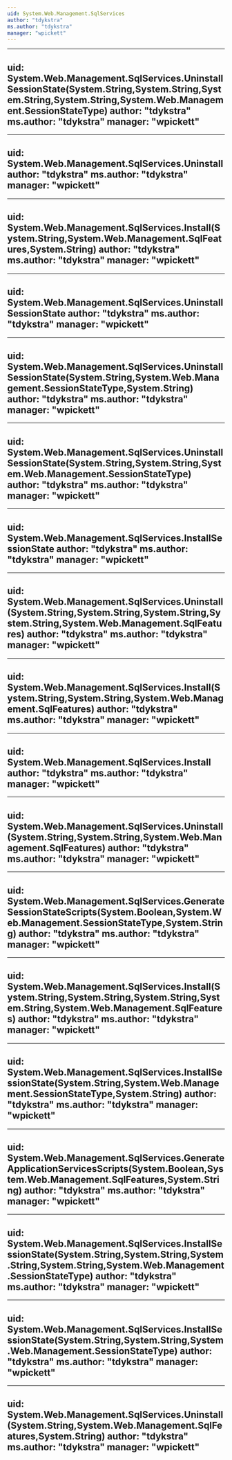 ```yaml
---
uid: System.Web.Management.SqlServices
author: "tdykstra"
ms.author: "tdykstra"
manager: "wpickett"
---
```


---
uid: System.Web.Management.SqlServices.UninstallSessionState(System.String,System.String,System.String,System.String,System.Web.Management.SessionStateType)
author: "tdykstra"
ms.author: "tdykstra"
manager: "wpickett"
---

---
uid: System.Web.Management.SqlServices.Uninstall
author: "tdykstra"
ms.author: "tdykstra"
manager: "wpickett"
---

---
uid: System.Web.Management.SqlServices.Install(System.String,System.Web.Management.SqlFeatures,System.String)
author: "tdykstra"
ms.author: "tdykstra"
manager: "wpickett"
---

---
uid: System.Web.Management.SqlServices.UninstallSessionState
author: "tdykstra"
ms.author: "tdykstra"
manager: "wpickett"
---

---
uid: System.Web.Management.SqlServices.UninstallSessionState(System.String,System.Web.Management.SessionStateType,System.String)
author: "tdykstra"
ms.author: "tdykstra"
manager: "wpickett"
---

---
uid: System.Web.Management.SqlServices.UninstallSessionState(System.String,System.String,System.Web.Management.SessionStateType)
author: "tdykstra"
ms.author: "tdykstra"
manager: "wpickett"
---

---
uid: System.Web.Management.SqlServices.InstallSessionState
author: "tdykstra"
ms.author: "tdykstra"
manager: "wpickett"
---

---
uid: System.Web.Management.SqlServices.Uninstall(System.String,System.String,System.String,System.String,System.Web.Management.SqlFeatures)
author: "tdykstra"
ms.author: "tdykstra"
manager: "wpickett"
---

---
uid: System.Web.Management.SqlServices.Install(System.String,System.String,System.Web.Management.SqlFeatures)
author: "tdykstra"
ms.author: "tdykstra"
manager: "wpickett"
---

---
uid: System.Web.Management.SqlServices.Install
author: "tdykstra"
ms.author: "tdykstra"
manager: "wpickett"
---

---
uid: System.Web.Management.SqlServices.Uninstall(System.String,System.String,System.Web.Management.SqlFeatures)
author: "tdykstra"
ms.author: "tdykstra"
manager: "wpickett"
---

---
uid: System.Web.Management.SqlServices.GenerateSessionStateScripts(System.Boolean,System.Web.Management.SessionStateType,System.String)
author: "tdykstra"
ms.author: "tdykstra"
manager: "wpickett"
---

---
uid: System.Web.Management.SqlServices.Install(System.String,System.String,System.String,System.String,System.Web.Management.SqlFeatures)
author: "tdykstra"
ms.author: "tdykstra"
manager: "wpickett"
---

---
uid: System.Web.Management.SqlServices.InstallSessionState(System.String,System.Web.Management.SessionStateType,System.String)
author: "tdykstra"
ms.author: "tdykstra"
manager: "wpickett"
---

---
uid: System.Web.Management.SqlServices.GenerateApplicationServicesScripts(System.Boolean,System.Web.Management.SqlFeatures,System.String)
author: "tdykstra"
ms.author: "tdykstra"
manager: "wpickett"
---

---
uid: System.Web.Management.SqlServices.InstallSessionState(System.String,System.String,System.String,System.String,System.Web.Management.SessionStateType)
author: "tdykstra"
ms.author: "tdykstra"
manager: "wpickett"
---

---
uid: System.Web.Management.SqlServices.InstallSessionState(System.String,System.String,System.Web.Management.SessionStateType)
author: "tdykstra"
ms.author: "tdykstra"
manager: "wpickett"
---

---
uid: System.Web.Management.SqlServices.Uninstall(System.String,System.Web.Management.SqlFeatures,System.String)
author: "tdykstra"
ms.author: "tdykstra"
manager: "wpickett"
---
